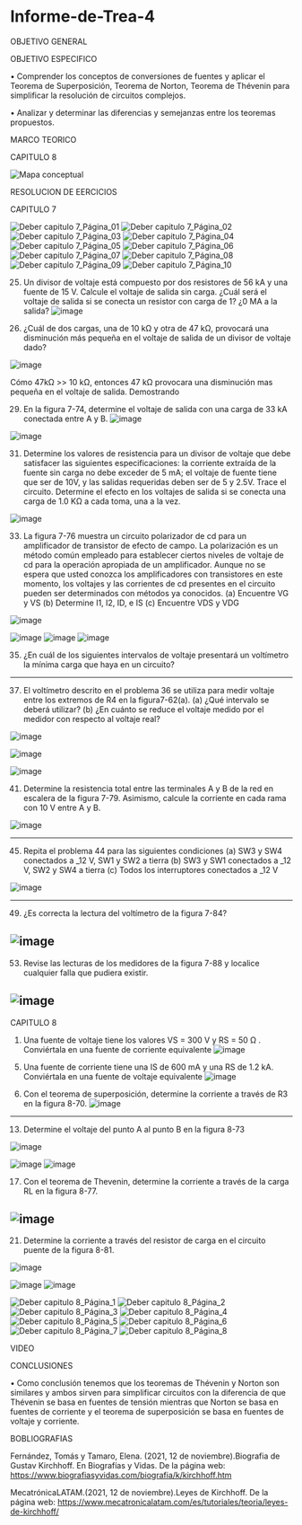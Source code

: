 # Informe-de-Trea-4
OBJETIVO GENERAL 

OBJETIVO ESPECIFICO

•	Comprender los conceptos de conversiones de fuentes y aplicar el Teorema de Superposición, Teorema de Norton, Teorema de Thévenin para simplificar la resolución de circuitos complejos. 

•	Analizar y determinar las diferencias y semejanzas entre los teoremas propuestos.


MARCO TEORICO

CAPITULO 8

![Mapa conceptual](https://user-images.githubusercontent.com/93209004/147688659-43ac7deb-68f4-4f48-b4f2-7344dae606ec.png)

RESOLUCION DE EERCICIOS 

CAPITULO 7

![Deber capitulo 7_Página_01](https://user-images.githubusercontent.com/93209004/147688332-9a54a6d6-8776-4345-843e-bb91319bb118.jpg)
![Deber capitulo 7_Página_02](https://user-images.githubusercontent.com/93209004/147688335-4cf4bc21-90b3-45dc-b2f6-79b55d588026.jpg)
![Deber capitulo 7_Página_03](https://user-images.githubusercontent.com/93209004/147688336-06cd7140-5a40-4b3f-87b4-87270a59d5c6.jpg)
![Deber capitulo 7_Página_04](https://user-images.githubusercontent.com/93209004/147688352-4b912468-15af-4fa1-825d-d12d510f6228.jpg)
![Deber capitulo 7_Página_05](https://user-images.githubusercontent.com/93209004/147688355-915971db-25cc-4278-8e5d-7c87bd60e0d1.jpg)
![Deber capitulo 7_Página_06](https://user-images.githubusercontent.com/93209004/147688357-720d9c31-ae68-45fd-b3f5-44e982bc34c6.jpg)
![Deber capitulo 7_Página_07](https://user-images.githubusercontent.com/93209004/147688358-1a30d244-ffd4-4919-a154-0c7aaf423187.jpg)
![Deber capitulo 7_Página_08](https://user-images.githubusercontent.com/93209004/147688359-dab01d3f-f2d5-49ee-bff0-716a3749dcae.jpg)
![Deber capitulo 7_Página_09](https://user-images.githubusercontent.com/93209004/147688360-c63188b0-146a-466f-9473-958aa04f626e.jpg)
![Deber capitulo 7_Página_10](https://user-images.githubusercontent.com/93209004/147688375-6d9e9439-0b1b-4bad-82a5-e72549a7f369.jpg)

25. Un divisor de voltaje está compuesto por dos resistores de 56 kA y una fuente de 15 V. Calcule el voltaje de salida sin carga. ¿Cuál será el voltaje de salida si se conecta un resistor con carga de 1? ¿0 MA a la salida?
![image](https://user-images.githubusercontent.com/93899658/146817634-28e2741d-ab93-4e36-818c-b5427ceeb33b.png)

27. ¿Cuál de dos cargas, una de 10 kΩ y otra de 47 kΩ, provocará una disminución más pequeña en el voltaje de salida de un divisor de voltaje dado?

![image](https://user-images.githubusercontent.com/93899658/147838392-f2841e6e-fffe-4fa5-a001-cce4409a3383.png)


Cómo 47kΩ >> 10 kΩ, entonces 47 kΩ provocara una disminución mas pequeña en el voltaje de salida.
Demostrando 


29. En la figura 7-74, determine el voltaje de salida con una carga de 33 kA conectada entre A y B.
![image](https://user-images.githubusercontent.com/93899658/146817694-8c2a0b82-4b47-4fdb-99eb-02de7d354ba8.png)

![image](https://user-images.githubusercontent.com/93899658/146817875-81ef8178-3530-43e8-8666-bef7309d093f.png)

31. Determine los valores de resistencia para un divisor de voltaje que debe satisfacer las siguientes especificaciones: la corriente extraída de la fuente sin carga no debe exceder de 5 mA; el voltaje de fuente tiene que ser de 10V, y las salidas requeridas deben ser de 5 y 2.5V. Trace el circuito. Determine el efecto en los voltajes de salida si se conecta una carga de 1.0 KΩ a cada toma, una a la vez.


![image](https://user-images.githubusercontent.com/93899658/147839750-ce4a4581-f9e8-4584-8465-8281d0645999.png)



33. La figura 7-76 muestra un circuito polarizador de cd para un amplificador de transistor de efecto de campo. La polarización es un método común empleado para establecer ciertos niveles de voltaje de cd para la operación apropiada de un amplificador. Aunque no se espera que usted conozca los amplificadores con transistores en este momento, los voltajes y las corrientes de cd presentes en el circuito pueden ser determinados con métodos ya conocidos.
(a) Encuentre VG y VS 
(b) Determine I1, I2, ID, e IS 
(c) Encuentre VDS y VDG

![image](https://user-images.githubusercontent.com/93899658/146817950-c51e7b9c-2dda-4418-aebb-1c190d5b8602.png)

![image](https://user-images.githubusercontent.com/93899658/146818071-d21aeb15-804e-40bd-bf16-dce09b51d302.png)
![image](https://user-images.githubusercontent.com/93899658/146818103-29b3ff84-6718-4a8a-9d46-c3e30e7dde48.png)
![image](https://user-images.githubusercontent.com/93899658/146818137-af198916-e87f-4b06-bf67-69d8979cd5e0.png)


35. ¿En cuál de los siguientes intervalos de voltaje presentará un voltímetro la mínima carga que haya en un circuito?

-----------

37. El voltímetro descrito en el problema 36 se utiliza para medir voltaje entre los extremos de R4 en la figura7-62(a).
(a) ¿Qué intervalo se deberá utilizar?
(b) ¿En cuánto se reduce el voltaje medido por el medidor con respecto al voltaje real?

![image](https://user-images.githubusercontent.com/93899658/146818554-df994bb0-3c64-4a8f-aab4-39c0d098cd41.png)


![image](https://user-images.githubusercontent.com/93899658/146818536-c39aad33-cbb0-47b4-aab8-6488904a856c.png)

![image](https://user-images.githubusercontent.com/93899658/146818581-f520e0c1-a166-4b4b-9bc0-770f9249a366.png)

41. Determine la resistencia total entre las terminales A y B de la red en escalera de la figura 7-79. Asimismo, calcule la corriente en cada rama con 10 V entre A y B.

![image](https://user-images.githubusercontent.com/93899658/146818692-6f1be613-738a-4ebc-9b67-9ab70a4dc8cc.png)

---------

45. Repita el problema 44 para las siguientes condiciones
(a) SW3 y SW4 conectados a _12 V, SW1 y SW2 a tierra
(b) SW3 y SW1 conectados a _12 V, SW2 y SW4 a tierra
(c) Todos los interruptores conectados a _12 V

![image](https://user-images.githubusercontent.com/93899658/146818767-f77e7614-a2b8-42d8-aa78-bc9ca003e684.png)

---------

49. ¿Es correcta la lectura del voltímetro de la figura 7-84?

![image](https://user-images.githubusercontent.com/93899658/146818806-fe83ff3e-e25e-4dab-8019-ab40e893df4d.png)
---------

53. Revise las lecturas de los medidores de la figura 7-88 y localice cualquier falla que pudiera existir.

![image](https://user-images.githubusercontent.com/93899658/146818838-5a71aa79-bba3-4de3-910e-e27f525bc3c3.png)
---------


CAPITULO 8
1) Una fuente de voltaje tiene los valores VS = 300 V y RS = 50 Ω . Conviértala en una fuente de corriente equivalente
![image](https://user-images.githubusercontent.com/93899658/146815599-6038a0a3-781c-4b74-8f67-03fd314497df.png)

5. Una fuente de corriente tiene una IS de 600 mA y una RS de 1.2 kA. Conviértala en una fuente de voltaje equivalente
![image](https://user-images.githubusercontent.com/93899658/146815942-e6e50303-f1a1-47d3-abf3-f443375d2f91.png)

9. Con el teorema de superposición, determine la corriente a través de R3 en la figura 8-70.
![image](https://user-images.githubusercontent.com/93899658/146816124-d0cfb1f0-6326-413b-be28-f2845095505d.png)
------------

13. Determine el voltaje del punto A al punto B en la figura 8-73

![image](https://user-images.githubusercontent.com/93899658/146816233-36ced5bc-e586-488d-a1cd-82f53afe1658.png)

![image](https://user-images.githubusercontent.com/93899658/146816454-a94ccd40-a564-4ef2-b242-0c4ff07783c2.png)
![image](https://user-images.githubusercontent.com/93899658/146816476-8fb0ecc8-1e58-4c7b-b00e-9fce8d3f1aef.png)

17. Con el teorema de Thevenin, determine la corriente a través de la carga RL en la figura 8-77.

![image](https://user-images.githubusercontent.com/93899658/146816648-f1e89d36-c56c-4195-895c-59315d066fc5.png)
-----------
21. Determine la corriente a través del resistor de carga en el circuito puente de la figura 8-81.

![image](https://user-images.githubusercontent.com/93899658/146816714-e3b847be-33af-4551-a4b0-3857648304cc.png)

![image](https://user-images.githubusercontent.com/93899658/146816750-b87c25be-6394-4601-81f5-3f670ffc627a.png)
![image](https://user-images.githubusercontent.com/93899658/146816761-41896513-5b14-4de6-8712-6e600a318bfa.png)

![Deber capitulo 8_Página_1](https://user-images.githubusercontent.com/93209004/147691084-927757a4-550a-42ae-a20f-f59a686ea649.jpg)
![Deber capitulo 8_Página_2](https://user-images.githubusercontent.com/93209004/147688498-d0162dfb-3fdc-4e7c-a8f6-fb8fca9ab412.jpg)
![Deber capitulo 8_Página_3](https://user-images.githubusercontent.com/93209004/147688500-270add99-2b46-416d-b09f-3f3db7292a3a.jpg)
![Deber capitulo 8_Página_4](https://user-images.githubusercontent.com/93209004/147688502-cf5c3d7e-556e-48d9-9060-f0bab0041bfd.jpg)
![Deber capitulo 8_Página_5](https://user-images.githubusercontent.com/93209004/147688504-96f4e2c3-05c2-423f-b100-4ee1a00e5e98.jpg)
![Deber capitulo 8_Página_6](https://user-images.githubusercontent.com/93209004/147688505-2ccdb447-6831-4ad7-8f2f-487b57925876.jpg)
![Deber capitulo 8_Página_7](https://user-images.githubusercontent.com/93209004/147688506-02784205-884c-4582-8256-5aceb3414ec3.jpg)
![Deber capitulo 8_Página_8](https://user-images.githubusercontent.com/93209004/147688507-36636183-5643-41c6-9171-96935948e167.jpg)


VIDEO
 
CONCLUSIONES 


•	Como conclusión tenemos que los teoremas de Thévenin y Norton son similares y ambos sirven para simplificar circuitos con la diferencia de que Thévenin se basa en fuentes de tensión mientras que Norton se basa en fuentes de corriente y el teorema de superposición se basa en fuentes de voltaje y corriente.

BOBLIOGRAFIAS 

Fernández, Tomás y Tamaro, Elena. (2021, 12 de noviembre).Biografia de Gustav Kirchhoff. En Biografías y Vidas. De la página web: https://www.biografiasyvidas.com/biografia/k/kirchhoff.htm

MecatrónicaLATAM.(2021, 12 de noviembre).Leyes de Kirchhoff. De la página web: https://www.mecatronicalatam.com/es/tutoriales/teoria/leyes-de-kirchhoff/
